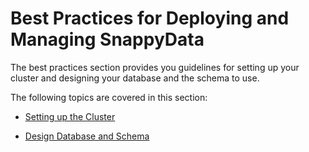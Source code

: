 # Best Practices for Deploying and Managing SnappyData

The best practices section provides you guidelines for setting up your cluster and designing your database and the schema to use. 

The following topics are covered in this section:

* [Setting up the Cluster](best_practices/capacity_planning.md)

* [Design Database and Schema](best_practices/design_schema.md)
